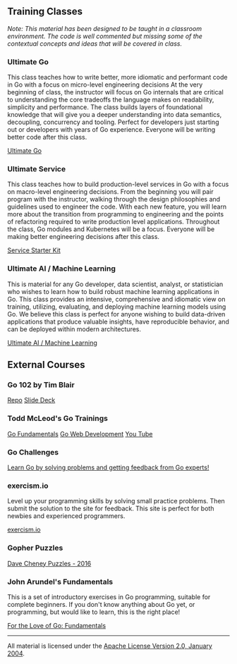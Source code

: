 ## Training Classes

*Note: This material has been designed to be taught in a classroom environment. The code is well commented but missing some of the contextual concepts and ideas that will be covered in class.*

### Ultimate Go

This class teaches how to write better, more idiomatic and performant code in Go with a focus on micro-level engineering decisions  At the very beginning of class, the instructor will focus on Go internals that are critical to understanding the core tradeoffs the language makes on readability, simplicity and performance. The class builds layers of foundational knowledge that will give you a deeper understanding into data semantics, decoupling, concurrency and tooling. Perfect for developers just starting out or developers with years of Go experience. Everyone will be writing better code after this class.

[Ultimate Go](courses/go/README.md)

### Ultimate Service

This class teaches how to build production-level services in Go with a focus on macro-level engineering decisions. From the beginning you will pair program with the instructor, walking through the design philosophies and guidelines used to engineer the code. With each new feature, you will learn more about the transition from programming to engineering and the points of refactoring required to write production level applications. Throughout the class, Go modules and Kubernetes will be a focus. Everyone will be making better engineering decisions after this class.

[Service Starter Kit](https://github.com/ardanlabs/service)

### Ultimate AI / Machine Learning

This is material for any Go developer, data scientist, analyst, or statistician who wishes to learn how to build robust machine learning applications in Go. This class provides an intensive, comprehensive and idiomatic view on training, utilizing, evaluating, and deploying machine learning models using Go. We believe this class is perfect for anyone wishing to build data-driven applications that produce valuable insights, have reproducible behavior, and can be deployed within modern architectures.

[Ultimate AI / Machine Learning](https://github.com/ardanlabs/training-ai)

## External Courses

### Go 102 by Tim Blair

[Repo](https://github.com/timblair/go-102-workshop)
[Slide Deck](https://speakerdeck.com/timblair/go-102-a-workshop)

### Todd McLeod's Go Trainings

[Go Fundamentals](https://greatercommons.com/learn/golang?coupon=kennedy)
[Go Web Development](https://greatercommons.com/learn/go-language?coupon=kennedy)
[You Tube](http://www.youtube.com/c/ToddMcLeod-learn-to-code)

### Go Challenges

[Learn Go by solving problems and getting feedback from Go experts!](http://golang-challenge.org/)

### exercism.io

Level up your programming skills by solving small practice problems. Then submit the solution to the site for feedback. This site is perfect for both newbies and experienced programmers.

[exercism.io](http://exercism.io/)

### Gopher Puzzles

[Dave Cheney Puzzles - 2016](http://talks.godoc.org/github.com/davecheney/presentations/gopher-puzzlers.slide#1)

### John Arundel's Fundamentals

This is a set of introductory exercises in Go programming, suitable for complete beginners. If you don't know anything about Go yet, or programming, but would like to learn, this is the right place!

[For the Love of Go: Fundamentals](https://github.com/bitfield/ftl-fundamentals)

___
All material is licensed under the [Apache License Version 2.0, January 2004](http://www.apache.org/licenses/LICENSE-2.0).
